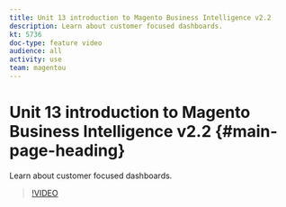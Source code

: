 ```yaml
---
title: Unit 13 introduction to Magento Business Intelligence v2.2
description: Learn about customer focused dashboards.
kt: 5736
doc-type: feature video
audience: all
activity: use
team: magentou
---
```


# Unit 13 introduction to Magento Business Intelligence v2.2 {#main-page-heading}

Learn about customer focused dashboards.

>[!VIDEO](https://video.tv.adobe.com/v/35990)